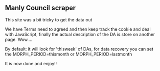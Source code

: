 Manly Council scraper
---------------------

This site was a bit tricky to get the data out

We have Terms need to agreed and then keep track the cookie and deal with JavaScript, finally the actual description of the DA is store on another page. Wow....

By default: it will look for 'thisweek' of DAs, for data recovery you can set the MORPH_PERIOD=thismonth or MORPH_PERIOD=lastmonth

It is now done and enjoy!!
